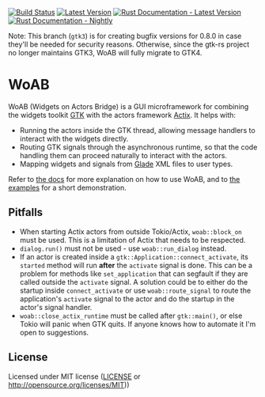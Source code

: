 [![Build Status](https://github.com/idanarye/woab/workflows/CI/badge.svg)](https://github.com/idanarye/woab/actions)
[![Latest Version](https://img.shields.io/crates/v/woab.svg)](https://crates.io/crates/woab)
[![Rust Documentation - Latest Version](https://img.shields.io/badge/docs-released-blue.svg)](https://docs.rs/woab)
[![Rust Documentation - Nightly](https://img.shields.io/badge/docs-nightly-purple.svg)](https://idanarye.github.io/woab/)

Note: This branch (`gtk3`) is for creating bugfix versions for 0.8.0 in case
they'll be needed for security reasons. Otherwise, since the gtk-rs project no
longer maintains GTK3, WoAB will fully migrate to GTK4.

# WoAB

WoAB (Widgets on Actors Bridge) is a GUI microframework for combining the
widgets toolkit [GTK](https://gtk-rs.org/) with the actors framework
[Actix](https://actix.rs/). It helps with:

* Running the actors inside the GTK thread, allowing message handlers to
  interact with the widgets directly.
* Routing GTK signals through the asynchronous runtime, so that the code
  handling them can proceed naturally to interact with the actors.
* Mapping widgets and signals from [Glade](https://glade.gnome.org/) XML files
  to user types.

Refer to [the docs](https://idanarye.github.io/woab/) for more explanation on
how to use WoAB, and to [the
examples](https://github.com/idanarye/woab/tree/master/examples) for a short
demonstration.

## Pitfalls

* When starting Actix actors from outside Tokio/Actix, `woab::block_on` must be
  used. This is a limitation of Actix that needs to be respected.
* `dialog.run()` must not be used - use `woab::run_dialog` instead.
* If an actor is created inside a `gtk::Application::connect_activate`, its
  `started` method will run **after** the `activate` signal is done. This can
  be a problem for methods like `set_application` that can segfault if they are
  called outside the `activate` signal. A solution could be to either do the
  startup inside `connect_activate` or use `woab::route_signal` to route the
  application's `activate` signal to the actor and do the startup in the
  actor's signal handler.
* `woab::close_actix_runtime` must be called after `gtk::main()`, or else Tokio
  will panic when GTK quits. If anyone knows how to automate it I'm open to
  suggestions.

## License

Licensed under MIT license ([LICENSE](LICENSE) or http://opensource.org/licenses/MIT))
